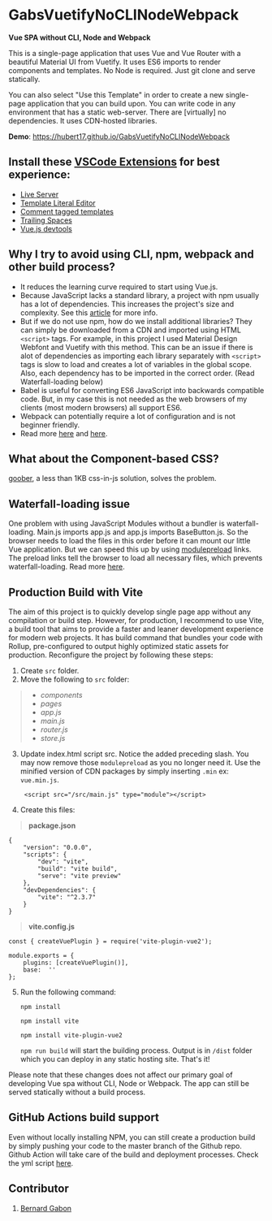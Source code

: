 # GabsVuetifyNoCLINodeWebpack

**Vue SPA without CLI, Node and Webpack**

This is a single-page application that uses Vue and Vue Router with a beautiful Material UI from Vuetify. It uses ES6 imports to render components and templates. No Node is required. Just git clone and serve statically.

You can also select "Use this Template" in order to create a new single-page application that you can build upon. You can write code in any environment that has a static web-server. There are [virtually] no dependencies. It uses CDN-hosted libraries.

**Demo**: https://hubert17.github.io/GabsVuetifyNoCLINodeWebpack

## Install these [VSCode Extensions](https://marketplace.visualstudio.com/vscode) for best experience:

- [Live Server](https://marketplace.visualstudio.com/items?itemName=ritwickdey.LiveServer)
- [Template Literal Editor](https://marketplace.visualstudio.com/items?itemName=plievone.vscode-template-literal-editor)
- [Comment tagged templates](https://marketplace.visualstudio.com/items?itemName=bierner.comment-tagged-templates)
- [Trailing Spaces](https://marketplace.visualstudio.com/items?itemName=shardulm94.trailing-spaces)
- [Vue.js devtools](https://chrome.google.com/webstore/detail/vuejs-devtools/nhdogjmejiglipccpnnnanhbledajbpd?hl=en)

## Why I try to avoid using CLI, npm, webpack and other build process?

- It reduces the learning curve required to start using Vue.js.
- Because JavaScript lacks a standard library, a project with npm usually has a lot of dependencies. This increases the project's size and complexity. See this [article](https://hackernoon.com/whats-really-wrong-with-node-modules-and-why-this-is-your-fault-8ac9fa893823) for more info.
- But if we do not use npm, how do we install additional libraries? They can simply be downloaded from a CDN and imported using HTML `<script>` tags. For example, in this project I used Material Design Webfont and Vuetify with this method. This can be an issue if there is alot of dependencies as importing each library separately with `<script>` tags is slow to load and creates a lot of variables in the global scope. Also, each dependency has to be imported in the correct order. (Read Waterfall-loading below)
- Babel is useful for converting ES6 JavaScript into backwards compatible code. But, in my case this is not needed as the web browsers of my clients (most modern browsers) all support ES6.
- Webpack can potentially require a lot of configuration and is not beginner friendly.
- Read more [here](https://github.com/charlesfranciscodev/vuejs-playground) and [here](https://github.com/arswaw/VueSpaNONODE).

## What about the Component-based CSS?

[goober](https://github.com/cristianbote/goober), a less than 1KB css-in-js solution, solves the problem.

## Waterfall-loading issue

One problem with using JavaScript Modules without a bundler is waterfall-loading. Main.js imports app.js and app.js imports BaseButton.js. So the browser needs to load the files in this order before it can mount our little Vue application. But we can speed this up by using [modulepreload](https://developers.google.com/web/updates/2017/12/) links. The preload links tell the browser to load all necessary files, which prevents waterfall-loading. Read more [here](https://markus.oberlehner.net/blog/goodbye-webpack-building-vue-applications-without-webpack/).

## Production Build with Vite
The aim of this project is to quickly develop single page app without any compilation or build step.
However, for production, I recommend to use Vite, a build tool that aims to provide a faster and leaner development experience for modern web projects. It has build command that bundles your code with Rollup, pre-configured to output highly optimized static assets for production. Reconfigure the project by following these steps: 

 1.  Create `src` folder. 
 2.  Move the following to `src` folder: 

> 	- *components*
> 	- *pages*
> 	- *app.js*
> 	- *main.js* 
> 	- *router.js* 
> 	- *store.js*

3. Update index.html script src. Notice the added preceding slash. You may now remove those `modulepreload` as you no longer need it. Use the minified version of CDN packages by simply inserting `.min` ex: `vue.min.js`.

        <script src="/src/main.js" type="module"></script> 

4. Create this files: 
> **package.json**

    {   
        "version": "0.0.0",   
        "scripts": {
    	    "dev": "vite",
    	    "build": "vite build",
    	    "serve": "vite preview"   
        },
        "devDependencies": {
    	    "vite": "^2.3.7"   
        } 
    }

> **vite.config.js**

    const { createVuePlugin } = require('vite-plugin-vue2');
    
    module.exports = {
		plugins: [createVuePlugin()],
		base:  ''
    }; 

5. Run the following command: 

    `npm install`
    
    `npm install vite`
    
    `npm install vite-plugin-vue2`
    
	`npm run build` will start the building process. Output is in `/dist` folder which you can deploy in any static hosting site. That's it! 

Please note that these changes does not affect our primary goal of developing Vue spa without CLI, Node or Webpack. The app can still be served statically without a build process.

## GitHub Actions build support
Even without locally installing NPM, you can still create a production build by simply pushing your code to the master branch of the Github repo. Github Action will take care of the build and deployment processes. Check the yml script [here](https://github.com/hubert17/GabsVuetifyNoCLINodeWebpack/blob/master/.github/workflows/publish.yml).

## Contributor

1.  [Bernard Gabon](https://bernardgabon.com)
